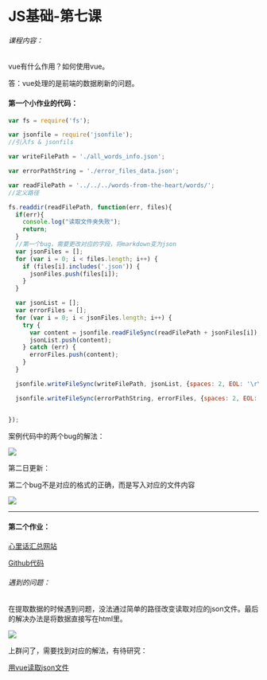 # JS基础-第七课

###### 课程内容：

vue有什么作用？如何使用vue。

答：vue处理的是前端的数据刷新的问题。

#### 第一个小作业的代码：

```javascript
var fs = require('fs');

var jsonfile = require('jsonfile');
//引入fs & jsonfils

var writeFilePath = './all_words_info.json';

var errorPathString = './error_files_data.json';

var readFilePath = '../../../words-from-the-heart/words/';
//定义路径

fs.readdir(readFilePath, function(err, files){
  if(err){
    console.log("读取文件夹失败");
    return;
  }
  //第一个bug，需要更改对应的字段，将markdown变为json
  var jsonFiles = [];
  for (var i = 0; i < files.length; i++) {
    if (files[i].includes('.json')) {
      jsonFiles.push(files[i]);
    }
  }

  var jsonList = [];
  var errorFiles = [];
  for (var i = 0; i < jsonFiles.length; i++) {
    try {
      var content = jsonfile.readFileSync(readFilePath + jsonFiles[i]);
      jsonList.push(content);
    } catch (err) {
      errorFiles.push(content);
    }
  }

  jsonfile.writeFileSync(writeFilePath, jsonList, {spaces: 2, EOL: '\r\n'});

  jsonfile.writeFileSync(errorPathString, errorFiles, {spaces: 2, EOL: '\r\n'});


});
```

案例代码中的两个bug的解法：

![](https://ws1.sinaimg.cn/large/006tKfTcly1fpyg924k6vj30ka0gnmz7.jpg)

第二日更新：

第二个bug不是对应的格式的正确，而是写入对应的文件内容

![](https://ws2.sinaimg.cn/large/006tNbRwgy1fpzb18yblaj30na08zmya.jpg)

------

#### 第二个作业：

[心里话汇总网站](https://jaygjianguo.github.io/study-quote/)

[Github代码](https://github.com/JayGJianGuo/study-quote)

###### 遇到的问题：

在提取数据的时候遇到问题，没法通过简单的路径改变读取对应的json文件。最后的解决办法是将数据直接写在html里。

![](https://ws2.sinaimg.cn/large/006tNbRwgy1fpzb0wrk7nj315i12raj3.jpg)

上群问了，需要找到对应的解法，有待研究：

[用vue读取json文件](https://github.com/xugy0926/learn-vue-sample/blob/master/task/index2.html)

